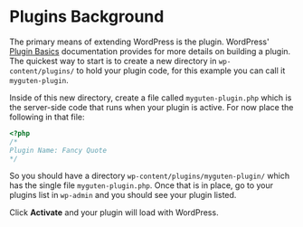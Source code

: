 # Plugins Background

The primary means of extending WordPress is the plugin. WordPress' [Plugin Basics](https://developer.wordpress.org/plugins/the-basics/) documentation provides for more details on building a plugin. The quickest way to start is to create a new directory in `wp-content/plugins/` to hold your plugin code, for this example you can call it `myguten-plugin`.

Inside of this new directory, create a file called `myguten-plugin.php` which is the server-side code that runs when your plugin is active. For now place the following in that file:

```php
<?php
/*
Plugin Name: Fancy Quote
*/
```

So you should have a directory `wp-content/plugins/myguten-plugin/` which has the single file `myguten-plugin.php`. Once that is in place, go to your plugins list in `wp-admin` and you should see your plugin listed.

Click **Activate** and your plugin will load with WordPress.
